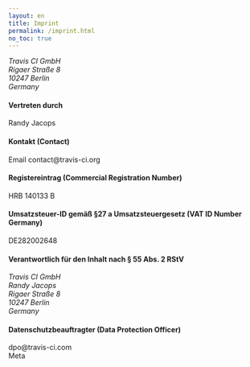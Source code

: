 ```yaml
---
layout: en
title: Imprint
permalink: /imprint.html
no_toc: true
---
```


<article id="imprint">
  <address>
    Travis CI GmbH<br>
    Rigaer Straße 8<br>
    10247 Berlin<br>
    Germany
  </address>
  <h4>Vertreten durch</h4>
  <p>Randy Jacops</p>
  <h4>Kontakt (Contact)</h4>
  <p>
    Email contact@travis-ci.org <br>
  </p>
  <h4>Registereintrag (Commercial Registration Number)</h4>
  <p>HRB 140133 B</p>
  <h4>Umsatzsteuer-ID gemäß §27 a Umsatzsteuergesetz (VAT ID Number Germany)</h4>
  <p>DE282002648</p>
  <h4>Verantwortlich für den Inhalt nach § 55 Abs. 2 RStV</h4>
  <address>
    Travis CI GmbH<br>
    Randy Jacops<br>
    Rigaer Straße 8<br>
    10247 Berlin<br>
    Germany
  </address>
  <h4>Datenschutzbeauftragter (Data Protection Officer) </h4>
  dpo@travis-ci.com
</article>
   Meta
